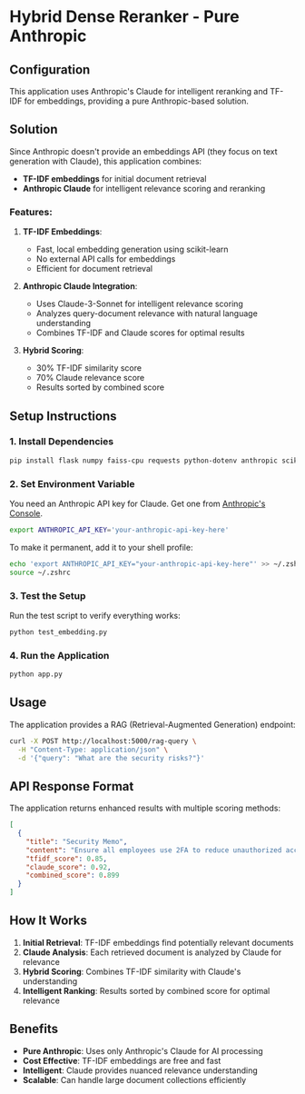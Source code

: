 # Hybrid Dense Reranker - Pure Anthropic

## Configuration

This application uses Anthropic's Claude for intelligent reranking and TF-IDF for embeddings, providing a pure Anthropic-based solution.

## Solution

Since Anthropic doesn't provide an embeddings API (they focus on text generation with Claude), this application combines:
- **TF-IDF embeddings** for initial document retrieval
- **Anthropic Claude** for intelligent relevance scoring and reranking

### Features:

1. **TF-IDF Embeddings**:
   - Fast, local embedding generation using scikit-learn
   - No external API calls for embeddings
   - Efficient for document retrieval

2. **Anthropic Claude Integration**:
   - Uses Claude-3-Sonnet for intelligent relevance scoring
   - Analyzes query-document relevance with natural language understanding
   - Combines TF-IDF and Claude scores for optimal results

3. **Hybrid Scoring**:
   - 30% TF-IDF similarity score
   - 70% Claude relevance score
   - Results sorted by combined score

## Setup Instructions

### 1. Install Dependencies

```bash
pip install flask numpy faiss-cpu requests python-dotenv anthropic scikit-learn
```

### 2. Set Environment Variable

You need an Anthropic API key for Claude. Get one from [Anthropic's Console](https://console.anthropic.com/).

```bash
export ANTHROPIC_API_KEY='your-anthropic-api-key-here'
```

To make it permanent, add it to your shell profile:

```bash
echo 'export ANTHROPIC_API_KEY="your-anthropic-api-key-here"' >> ~/.zshrc
source ~/.zshrc
```

### 3. Test the Setup

Run the test script to verify everything works:

```bash
python test_embedding.py
```

### 4. Run the Application

```bash
python app.py
```

## Usage

The application provides a RAG (Retrieval-Augmented Generation) endpoint:

```bash
curl -X POST http://localhost:5000/rag-query \
  -H "Content-Type: application/json" \
  -d '{"query": "What are the security risks?"}'
```

## API Response Format

The application returns enhanced results with multiple scoring methods:
```json
[
  {
    "title": "Security Memo",
    "content": "Ensure all employees use 2FA to reduce unauthorized access risks.",
    "tfidf_score": 0.85,
    "claude_score": 0.92,
    "combined_score": 0.899
  }
]
```

## How It Works

1. **Initial Retrieval**: TF-IDF embeddings find potentially relevant documents
2. **Claude Analysis**: Each retrieved document is analyzed by Claude for relevance
3. **Hybrid Scoring**: Combines TF-IDF similarity with Claude's understanding
4. **Intelligent Ranking**: Results sorted by combined score for optimal relevance

## Benefits

- **Pure Anthropic**: Uses only Anthropic's Claude for AI processing
- **Cost Effective**: TF-IDF embeddings are free and fast
- **Intelligent**: Claude provides nuanced relevance understanding
- **Scalable**: Can handle large document collections efficiently